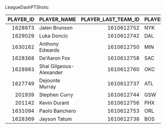 LeagueDashPTShots:

|   PLAYER_ID | PLAYER_NAME             |   PLAYER_LAST_TEAM_ID | PLAYER_LAST_TEAM_ABBREVIATION   |   AGE |   GP |   G |   FGA_FREQUENCY |   FGM |   FGA |   FG_PCT |   EFG_PCT |   FG2A_FREQUENCY |   FG2M |   FG2A |   FG2_PCT |   FG3A_FREQUENCY |   FG3M |   FG3A |   FG3_PCT |
|------------:|:------------------------|----------------------:|:--------------------------------|------:|-----:|----:|----------------:|------:|------:|---------:|----------:|-----------------:|-------:|-------:|----------:|-----------------:|-------:|-------:|----------:|
|     1628973 | Jalen Brunson           |            1610612752 | NYK                             |    27 |   77 |  77 |               1 |   787 |  1641 |    0.48  |     0.544 |            0.681 |    577 |   1117 |     0.517 |            0.319 |    210 |    524 |     0.401 |
|     1629029 | Luka Doncic             |            1610612742 | DAL                             |    25 |   69 |  69 |               1 |   791 |  1627 |    0.486 |     0.572 |            0.551 |    511 |    896 |     0.57  |            0.449 |    280 |    731 |     0.383 |
|     1630162 | Anthony Edwards         |            1610612750 | MIN                             |    22 |   79 |  79 |               1 |   718 |  1558 |    0.461 |     0.522 |            0.659 |    528 |   1026 |     0.515 |            0.341 |    190 |    532 |     0.357 |
|     1628368 | De'Aaron Fox            |            1610612758 | SAC                             |    26 |   74 |  74 |               1 |   718 |  1545 |    0.465 |     0.534 |            0.626 |    505 |    967 |     0.522 |            0.374 |    213 |    578 |     0.369 |
|     1628983 | Shai Gilgeous-Alexander |            1610612760 | OKC                             |    25 |   75 |  75 |               1 |   796 |  1487 |    0.535 |     0.567 |            0.819 |    701 |   1218 |     0.576 |            0.181 |     95 |    269 |     0.353 |
|     1627749 | Dejounte Murray         |            1610612737 | ATL                             |    27 |   78 |  78 |               1 |   669 |  1456 |    0.459 |     0.528 |            0.621 |    469 |    904 |     0.519 |            0.379 |    200 |    552 |     0.362 |
|      201939 | Stephen Curry           |            1610612744 | GSW                             |    36 |   74 |  74 |               1 |   635 |  1414 |    0.449 |     0.573 |            0.394 |    285 |    557 |     0.512 |            0.606 |    350 |    857 |     0.408 |
|      201142 | Kevin Durant            |            1610612756 | PHX                             |    35 |   74 |  74 |               1 |   733 |  1409 |    0.52  |     0.578 |            0.716 |    569 |   1009 |     0.564 |            0.284 |    164 |    400 |     0.41  |
|     1631094 | Paolo Banchero          |            1610612753 | ORL                             |    21 |   80 |  80 |               1 |   640 |  1407 |    0.455 |     0.497 |            0.751 |    521 |   1056 |     0.493 |            0.249 |    119 |    351 |     0.339 |
|     1628369 | Jayson Tatum            |            1610612738 | BOS                             |    26 |   73 |  73 |               1 |   661 |  1398 |    0.473 |     0.553 |            0.571 |    437 |    798 |     0.548 |            0.429 |    224 |    600 |     0.373 |